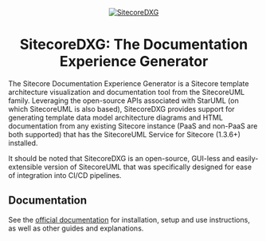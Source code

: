 <p align="center">
	<a href="https://github.com/zkniebel/SitecoreDXG/">
		<img src="https://blobscdn.gitbook.com/v0/b/gitbook-28427.appspot.com/o/spaces%2F-LMm7Br9HnvoPUnrSjNk%2Favatar.png?alt=media" alt="SitecoreDXG" />
	</a>
</p>

<h1 align="center">SitecoreDXG: The Documentation Experience Generator</h1>

The Sitecore Documentation Experience Generator is a Sitecore template architecture visualization and documentation tool from the SitecoreUML family. Leveraging the open-source APIs associated with StarUML (on which SitecoreUML is also based), SitecoreDXG provides support for generating template data model architecture diagrams and HTML documentation from any existing Sitecore instance (PaaS and non-PaaS are both supported) that has the SitecoreUML Service for Sitecore (1.3.6+) installed. 

It should be noted that SitecoreDXG is an open-source, GUI-less and easily-extensible version of SitecoreUML that was specifically designed for ease of integration into CI/CD pipelines. 

## Documentation

See the [official documentation](https://sitecoreuml.gitbook.io/sitecoredxg/) for installation, setup and use instructions, as well as other guides and explanations.
 







